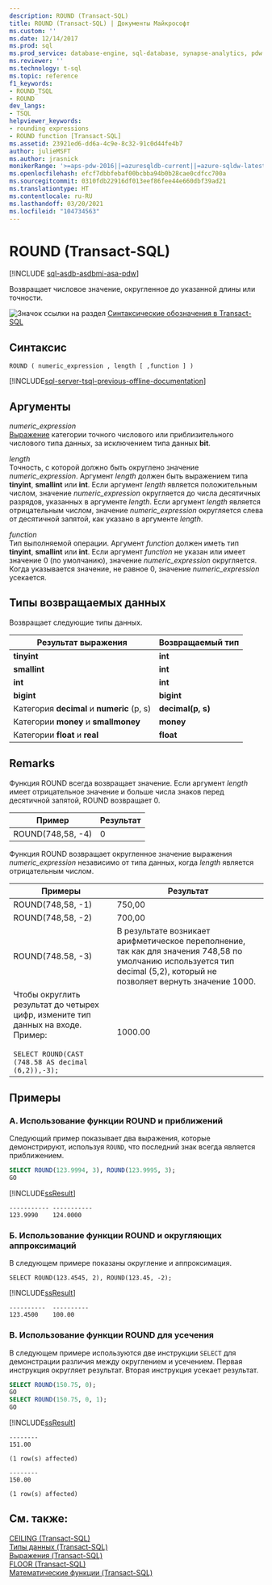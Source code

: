```yaml
---
description: ROUND (Transact-SQL)
title: ROUND (Transact-SQL) | Документы Майкрософт
ms.custom: ''
ms.date: 12/14/2017
ms.prod: sql
ms.prod_service: database-engine, sql-database, synapse-analytics, pdw
ms.reviewer: ''
ms.technology: t-sql
ms.topic: reference
f1_keywords:
- ROUND_TSQL
- ROUND
dev_langs:
- TSQL
helpviewer_keywords:
- rounding expressions
- ROUND function [Transact-SQL]
ms.assetid: 23921ed6-dd6a-4c9e-8c32-91c0d44fe4b7
author: julieMSFT
ms.author: jrasnick
monikerRange: '>=aps-pdw-2016||=azuresqldb-current||=azure-sqldw-latest||>=sql-server-2016||>=sql-server-linux-2017||=azuresqldb-mi-current'
ms.openlocfilehash: efcf7dbbfebaf00bcbba94b0b28cae0cdfcc700a
ms.sourcegitcommit: 0310fdb22916df013eef86fee44e660dbf39ad21
ms.translationtype: HT
ms.contentlocale: ru-RU
ms.lasthandoff: 03/20/2021
ms.locfileid: "104734563"
---
```

# <a name="round-transact-sql"></a>ROUND (Transact-SQL)
[!INCLUDE [sql-asdb-asdbmi-asa-pdw](../../includes/applies-to-version/sql-asdb-asdbmi-asa-pdw.md)]

Возвращает числовое значение, округленное до указанной длины или точности.  
  
 ![Значок ссылки на раздел](../../database-engine/configure-windows/media/topic-link.gif "Значок ссылки на раздел") [Синтаксические обозначения в Transact-SQL](../../t-sql/language-elements/transact-sql-syntax-conventions-transact-sql.md)  
  
## <a name="syntax"></a>Синтаксис  
  
```syntaxsql
ROUND ( numeric_expression , length [ ,function ] )  
```  
  
[!INCLUDE[sql-server-tsql-previous-offline-documentation](../../includes/sql-server-tsql-previous-offline-documentation.md)]

## <a name="arguments"></a>Аргументы
 *numeric_expression*  
 [Выражение](../../t-sql/language-elements/expressions-transact-sql.md) категории точного числового или приблизительного числового типа данных, за исключением типа данных **bit**.  
  
 *length*  
 Точность, с которой должно быть округлено значение *numeric_expression*. Аргумент *length* должен быть выражением типа **tinyint**, **smallint** или **int**. Если аргумент *length* является положительным числом, значение *numeric_expression* округляется до числа десятичных разрядов, указанных в аргументе *length*. Если аргумент *length* является отрицательным числом, значение *numeric_expression* округляется слева от десятичной запятой, как указано в аргументе *length*.  
  
 *function*  
 Тип выполняемой операции. Аргумент *function* должен иметь тип **tinyint**, **smallint** или **int**. Если аргумент *function* не указан или имеет значение 0 (по умолчанию), значение *numeric_expression* округляется. Когда указывается значение, не равное 0, значение *numeric_expression* усекается.  
  
## <a name="return-types"></a>Типы возвращаемых данных  
 Возвращает следующие типы данных.  
  
|Результат выражения|Возвращаемый тип|  
|-----------------------|-----------------|  
|**tinyint**|**int**|  
|**smallint**|**int**|  
|**int**|**int**|  
|**bigint**|**bigint**|  
|Категория **decimal** и **numeric** (p, s)|**decimal(p, s)**|  
|Категории **money** и **smallmoney**|**money**|  
|Категории **float** и **real**|**float**|  
  
## <a name="remarks"></a>Remarks  
 Функция ROUND всегда возвращает значение. Если аргумент *length* имеет отрицательное значение и больше числа знаков перед десятичной запятой, ROUND возвращает 0.  
  
|Пример|Результат|  
|-------------|------------|  
|ROUND(748,58, -4)|0|  
  
 Функция ROUND возвращает округленное значение выражения *numeric_expression* независимо от типа данных, когда *length* является отрицательным числом.  
  
|Примеры|Результат|  
|--------------|------------|  
|ROUND(748,58, -1)|750,00|  
|ROUND(748,58, -2)|700,00|  
|ROUND(748.58, -3)|В результате возникает арифметическое переполнение, так как для значения 748,58 по умолчанию используется тип decimal (5,2), который не позволяет вернуть значение 1000.|  
|Чтобы округлить результат до четырех цифр, измените тип данных на входе. Пример:<br /><br /> `SELECT ROUND(CAST (748.58 AS decimal (6,2)),-3);`|1000.00|  
  
## <a name="examples"></a>Примеры  
  
### <a name="a-using-round-and-estimates"></a>A. Использование функции ROUND и приближений  
 Следующий пример показывает два выражения, которые демонстрируют, используя `ROUND`, что последний знак всегда является приближением.  
  
```sql  
SELECT ROUND(123.9994, 3), ROUND(123.9995, 3);  
GO  
```  
  
 [!INCLUDE[ssResult](../../includes/ssresult-md.md)]  
  
```  
----------- -----------  
123.9990    124.0000      
```  
  
### <a name="b-using-round-and-rounding-approximations"></a>Б. Использование функции ROUND и округляющих аппроксимаций  
 В следующем примере показаны округление и аппроксимация.  
  
```  
SELECT ROUND(123.4545, 2), ROUND(123.45, -2);  
```  
  
 [!INCLUDE[ssResult](../../includes/ssresult-md.md)]  

 ```
----------  ----------
123.4500    100.00
```
  
### <a name="c-using-round-to-truncate"></a>В. Использование функции ROUND для усечения  
 В следующем примере используются две инструкции `SELECT` для демонстрации различия между округлением и усечением. Первая инструкция округляет результат. Вторая инструкция усекает результат.  
  
```sql  
SELECT ROUND(150.75, 0);  
GO  
SELECT ROUND(150.75, 0, 1);  
GO  
```  
  
 [!INCLUDE[ssResult](../../includes/ssresult-md.md)]  
  
```  
--------  
151.00  
  
(1 row(s) affected)  
  
--------  
150.00  
  
(1 row(s) affected)  
```
  
## <a name="see-also"></a>См. также:  
 [CEILING (Transact-SQL)](../../t-sql/functions/ceiling-transact-sql.md)   
 [Типы данных (Transact-SQL)](../../t-sql/data-types/data-types-transact-sql.md)   
 [Выражения (Transact-SQL)](../../t-sql/language-elements/expressions-transact-sql.md)   
 [FLOOR (Transact-SQL)](../../t-sql/functions/floor-transact-sql.md)   
 [Математические функции (Transact-SQL)](../../t-sql/functions/mathematical-functions-transact-sql.md)
